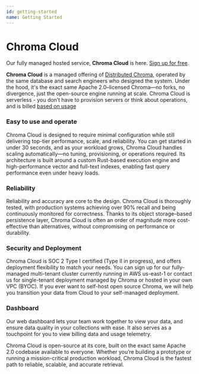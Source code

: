 ```yaml
---
id: getting-started
name: Getting Started
---
```


# Chroma Cloud

Our fully managed hosted service, **Chroma Cloud** is here. [Sign up for free](https://trychroma.com/signup).

**Chroma Cloud** is a managed offering of [Distributed Chroma](../docs/overview/architecture), operated by the same database and search engineers who designed the system. Under the hood, it's the exact same Apache 2.0–licensed Chroma—no forks, no divergence, just the open-source engine running at scale. Chroma Cloud is serverless - you don’t have to provision servers or think about operations, and is billed [based on usage](./pricing)

### Easy to use and operate

Chroma Cloud is designed to require minimal configuration while still delivering top-tier performance, scale, and reliability. You can get started in under 30 seconds, and as your workload grows, Chroma Cloud handles scaling automatically—no tuning, provisioning, or operations required. Its architecture is built around a custom Rust-based execution engine and high-performance vector and full-text indexes, enabling fast query performance even under heavy loads.

### Reliability

Reliability and accuracy are core to the design. Chroma Cloud is thoroughly tested, with production systems achieving over 90% recall and being continuously monitored for correctness. Thanks to its object storage–based persistence layer, Chroma Cloud is often an order of magnitude more cost-effective than alternatives, without compromising on performance or durability.

### Security and Deployment

Chroma Cloud is SOC 2 Type I certified (Type II in progress), and offers deployment flexibility to match your needs. You can sign up for our fully-managed multi-tenant cluster currently running in AWS us-east-1 or contact us for single-tenant deployment managed by Chroma or hosted in your own VPC (BYOC). If you ever want to self-host open source Chroma, we will help you transition your data from Cloud to your self-managed deployment.

### Dashboard

Our web dashboard lets your team work together to view your data, and ensure data quality in your collections with ease. It also serves as a touchpoint for you to view billing data and usage telemetry.

Chroma Cloud is open-source at its core, built on the exact same Apache 2.0 codebase available to everyone. Whether you’re building a prototype or running a mission-critical production workload, Chroma Cloud is the fastest path to reliable, scalable, and accurate retrieval.
